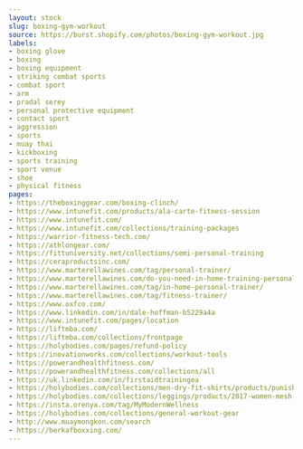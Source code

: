 ```yaml
---
layout: stock
slug: boxing-gym-workout
source: https://burst.shopify.com/photos/boxing-gym-workout.jpg
labels:
- boxing glove
- boxing
- boxing equipment
- striking combat sports
- combat sport
- arm
- pradal serey
- personal protective equipment
- contact sport
- aggression
- sports
- muay thai
- kickboxing
- sports training
- sport venue
- shoe
- physical fitness
pages:
- https://theboxinggear.com/boxing-clinch/
- https://www.intunefit.com/products/ala-carte-fitness-session
- https://www.intunefit.com/
- https://www.intunefit.com/collections/training-packages
- https://warrior-fitness-tech.com/
- https://athlongear.com/
- https://fittuniversity.net/collections/semi-personal-training
- https://ceraproductsinc.com/
- https://www.marterellawines.com/tag/personal-trainer/
- https://www.marterellawines.com/do-you-need-in-home-training-personal-training/
- https://www.marterellawines.com/tag/in-home-personal-trainer/
- https://www.marterellawines.com/tag/fitness-trainer/
- https://www.oxfco.com/
- https://www.linkedin.com/in/dale-hoffman-b5229a4a
- https://www.intunefit.com/pages/location
- https://liftmba.com/
- https://liftmba.com/collections/frontpage
- https://holybodies.com/pages/refund-policy
- https://inovationworks.com/collections/workout-tools
- https://powerandhealthfitness.com/
- https://powerandhealthfitness.com/collections/all
- https://uk.linkedin.com/in/firstaidtrainingea
- https://holybodies.com/collections/men-dry-fit-shirts/products/punisher-3d-printed-t-shirts-men-compression-shirts-long-sleeve-cosplay-costume-crossfit-fitness-clothing-tops-male-black-friday-1
- https://holybodies.com/collections/leggings/products/2017-women-mesh-patchwork-yoga-sports-leggings-for-women-elastic-workout-fitness-sport-legging-trousers-e5
- https://insta.orenya.com/tag/MyModernWellness
- https://holybodies.com/collections/general-workout-gear
- http://www.muaymongkon.com/search
- https://berkafboxxing.com/
---
```

